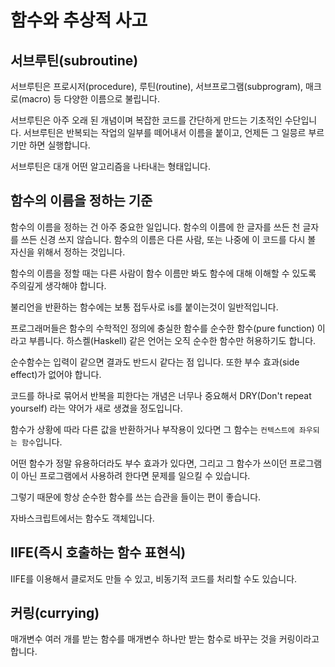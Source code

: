 # 함수와 추상적 사고

## 서브루틴(subroutine)

서브루틴은 프로시저(procedure), 루틴(routine), 서브프로그램(subprogram), 매크로(macro) 등 다양한 이름으로 불립니다. 

서브루틴은 아주 오래 된 개념이며 복잡한 코드를 간단하게 만드는 기초적인 수단입니다. 서브루틴은 반복되는 작업의 일부를 떼어내서 이름을 붙이고, 언제든 그 일믕르 부르기만
하면 실행합니다.

서브루틴은 대개 어떤 알고리즘을 나타내는 형태입니다.

## 함수의 이름을 정하는 기준

함수의 이름을 정하는 건 아주 중요한 일입니다. 함수의 이름에 한 글자를 쓰든 천 글자를 쓰든 신경 쓰지 않습니다. 함수의 이름은 다른 사람, 또는
나중에 이 코드를 다시 볼 자신을 위해서 정하는 것입니다.

함수의 이름을 정할 때는 다른 사람이 함수 이름만 봐도 함수에 대해 이해할 수 있도록 주의깊게 생각해야 합니다.

불리언을 반환하는 함수에는 보통 접두사로 is를 붙이는것이 일반적입니다.

프로그래머들은 함수의 수학적인 정의에 충실한 함수를 순수한 함수(pure function) 이라고 부릅니다. 하스켈(Haskell) 같은 언어는 오직 순수한 함수만
허용하기도 합니다. 

순수함수는 입력이 같으면 결과도 반드시 같다는 점 입니다. 또한 부수 효과(side effect)가 없어야 합니다.

코드를 하나로 묶어서 반복을 피한다는 개념은 너무나 중요해서 DRY(Don't repeat yourself) 라는 약어가 새로 생겼을 정도입니다.

함수가 상황에 따라 다른 값을 반환하거나 부작용이 있다면 그 함수는 `컨텍스트에 좌우되는 함수`입니다.

어떤 함수가 정말 유용하더라도 부수 효과가 있다면, 그리고 그 함수가 쓰이던 프로그램이 아닌 프로그램에서 사용하려 한다면 문제를 일으킬 수 있습니다.

그렇기 때문에 항상 순수한 함수를 쓰는 습관을 들이는 편이 좋습니다.

자바스크립트에서는 함수도 객체입니다.

## IIFE(즉시 호출하는 함수 표현식)

IIFE를 이용해서 클로저도 만들 수 있고, 비동기적 코드를 처리할 수도 있습니다.

## 커링(currying)

매개변수 여러 개를 받는 함수를 매개변수 하나만 받는 함수로 바꾸는 것을 커링이라고합니다.
